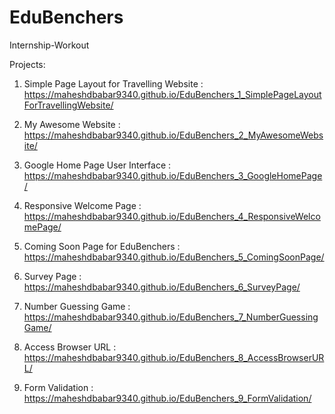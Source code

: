 # EduBenchers

Internship-Workout

Projects: 
 
1. Simple Page Layout for Travelling Website : https://maheshdbabar9340.github.io/EduBenchers_1_SimplePageLayoutForTravellingWebsite/

2. My Awesome Website : https://maheshdbabar9340.github.io/EduBenchers_2_MyAwesomeWebsite/

3. Google Home Page User Interface : https://maheshdbabar9340.github.io/EduBenchers_3_GoogleHomePage/

4. Responsive Welcome Page : https://maheshdbabar9340.github.io/EduBenchers_4_ResponsiveWelcomePage/

5. Coming Soon Page for EduBenchers :  https://maheshdbabar9340.github.io/EduBenchers_5_ComingSoonPage/

6. Survey Page : https://maheshdbabar9340.github.io/EduBenchers_6_SurveyPage/

7. Number Guessing Game : https://maheshdbabar9340.github.io/EduBenchers_7_NumberGuessingGame/

8. Access Browser URL : https://maheshdbabar9340.github.io/EduBenchers_8_AccessBrowserURL/

9. Form Validation : https://maheshdbabar9340.github.io/EduBenchers_9_FormValidation/
